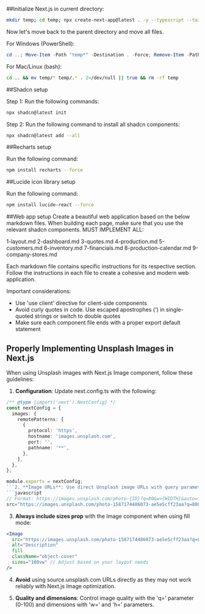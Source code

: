 ##Initialize Next.js in current directory:
```bash
mkdir temp; cd temp; npx create-next-app@latest . -y --typescript --tailwind --eslint --app --use-npm --src-dir --import-alias "@/*" -no --turbo
```

Now let's move back to the parent directory and move all files.

For Windows (PowerShell):
```powershell
cd ..; Move-Item -Path "temp*" -Destination . -Force; Remove-Item -Path "temp" -Recurse -Force
```

For Mac/Linux (bash):
```bash
cd .. && mv temp/* temp/.* . 2>/dev/null || true && rm -rf temp
```

##Shadcn setup

Step 1: Run the following commands:
```bash
npx shadcn@latest init
```

Step 2: Run the following command to install all shadcn components:
```bash
npx shadcn@latest add --all
```

##Recharts setup

Run the following command:
```bash
npm install recharts --force
```

##Lucide icon library setup

Run the following command:
```bash
npm install lucide-react --force 
```

##Web app setup
Create a beautiful web application based on the below markdown files. When building each page, make sure that you use the relevant shadcn components. MUST IMPLEMENT ALL:

1-layout.md
2-dashboard.md
3-quotes.md
4-production.md
5-customers.md
6-inventory.md
7-financials.md
8-production-calendar.md
9-company-stores.md


Each markdown file contains specific instructions for its respective section. Follow the instructions in each file to create a cohesive and modern web application. 

Important considerations:
- Use 'use client' directive for client-side components
- Avoid curly quotes in code. Use escaped apostrophes (\') in single-quoted strings or switch to double quotes
- Make sure each component file ends with a proper export default statement

## Properly Implementing Unsplash Images in Next.js

When using Unsplash images with Next.js Image component, follow these guidelines:

1. **Configuration**: Update next.config.ts with the following:
```typescript
/** @type {import('next').NextConfig} */
const nextConfig = {
  images: {
    remotePatterns: [
      {
        protocol: 'https',
        hostname: 'images.unsplash.com',
        port: '',
        pathname: '**',
      },
    ],
  },
};

module.exports = nextConfig;
```2. **Image URLs**: Use direct Unsplash image URLs with query parameters:
```javascript
// Format: https://images.unsplash.com/photo-{ID}?q=80&w={WIDTH}&auto=format&fit=crop
src="https://images.unsplash.com/photo-1587174486073-ae5e5cff23aa?q=80&w=1920&auto=format&fit=crop"
```

3. **Always include sizes prop** with the Image component when using fill mode:
```jsx
<Image 
  src="https://images.unsplash.com/photo-1587174486073-ae5e5cff23aa?q=80&w=1920&auto=format&fit=crop"
  alt="Description"
  fill
  className="object-cover"
  sizes="100vw" // Adjust based on your layout needs
/>
```

4. **Avoid** using source.unsplash.com URLs directly as they may not work reliably with Next.js Image optimization.

5. **Quality and dimensions**: Control image quality with the 'q=' parameter (0-100) and dimensions with 'w=' and 'h=' parameters.